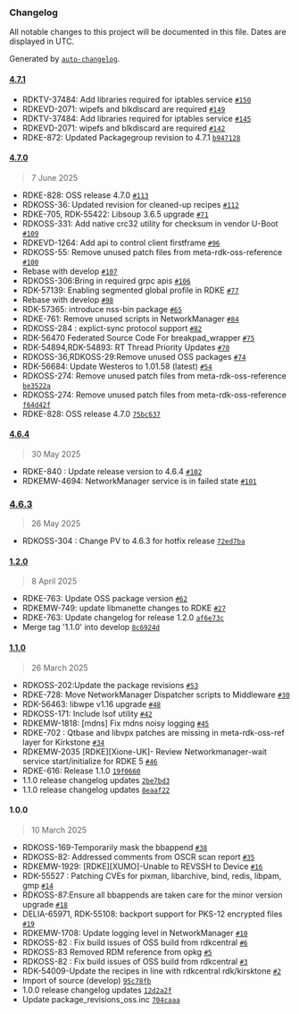 ### Changelog

All notable changes to this project will be documented in this file. Dates are displayed in UTC.

Generated by [`auto-changelog`](https://github.com/CookPete/auto-changelog).

#### [4.7.1](https://github.com/rdkcentral/meta-rdk-oss-reference/compare/4.7.0...4.7.1)

- RDKTV-37484: Add libraries required for iptables service [`#150`](https://github.com/rdkcentral/meta-rdk-oss-reference/pull/150)
- RDKEVD-2071: wipefs and blkdiscard are required [`#149`](https://github.com/rdkcentral/meta-rdk-oss-reference/pull/149)
- RDKTV-37484: Add libraries required for iptables service [`#145`](https://github.com/rdkcentral/meta-rdk-oss-reference/pull/145)
- RDKEVD-2071: wipefs and blkdiscard are required [`#142`](https://github.com/rdkcentral/meta-rdk-oss-reference/pull/142)
- RDKE-872: Updated Packagegroup revision to 4.7.1 [`b947128`](https://github.com/rdkcentral/meta-rdk-oss-reference/commit/b947128f204e5b2e1e34c9e45c4897d415521841)

#### [4.7.0](https://github.com/rdkcentral/meta-rdk-oss-reference/compare/4.6.4...4.7.0)

> 7 June 2025

- RDKE-828:  OSS release 4.7.0 [`#113`](https://github.com/rdkcentral/meta-rdk-oss-reference/pull/113)
- RDKOSS-36: Updated revision for cleaned-up recipes [`#112`](https://github.com/rdkcentral/meta-rdk-oss-reference/pull/112)
- RDKE-705, RDK-55422: Libsoup 3.6.5 upgrade [`#71`](https://github.com/rdkcentral/meta-rdk-oss-reference/pull/71)
- RDKOSS-331: Add native crc32 utility for checksum in vendor U-Boot [`#109`](https://github.com/rdkcentral/meta-rdk-oss-reference/pull/109)
- RDKEVD-1264: Add api to control client firstframe [`#96`](https://github.com/rdkcentral/meta-rdk-oss-reference/pull/96)
- RDKOSS-55: Remove unused patch files from meta-rdk-oss-reference [`#100`](https://github.com/rdkcentral/meta-rdk-oss-reference/pull/100)
- Rebase with develop [`#107`](https://github.com/rdkcentral/meta-rdk-oss-reference/pull/107)
- RDKOSS-306:Bring in required grpc apis [`#106`](https://github.com/rdkcentral/meta-rdk-oss-reference/pull/106)
- RDK-57139:  Enabling segmented global profile in RDKE [`#77`](https://github.com/rdkcentral/meta-rdk-oss-reference/pull/77)
- Rebase with develop [`#98`](https://github.com/rdkcentral/meta-rdk-oss-reference/pull/98)
- RDK-57365: introduce nss-bin package [`#65`](https://github.com/rdkcentral/meta-rdk-oss-reference/pull/65)
- RDKE-761: Remove unused scripts in NetworkManager [`#84`](https://github.com/rdkcentral/meta-rdk-oss-reference/pull/84)
- RDKOSS-284 : explict-sync protocol support [`#82`](https://github.com/rdkcentral/meta-rdk-oss-reference/pull/82)
- RDK-56470 Federated Source Code For breakpad_wrapper [`#75`](https://github.com/rdkcentral/meta-rdk-oss-reference/pull/75)
- RDK-54894,RDK-54893: RT Thread Priority Updates [`#70`](https://github.com/rdkcentral/meta-rdk-oss-reference/pull/70)
- RDKOSS-36,RDKOSS-29:Remove unused OSS packages [`#74`](https://github.com/rdkcentral/meta-rdk-oss-reference/pull/74)
- RDK-56684: Update Westeros to 1.01.58 (latest) [`#54`](https://github.com/rdkcentral/meta-rdk-oss-reference/pull/54)
- RDKOSS-274: Remove unused patch files from meta-rdk-oss-reference [`be3522a`](https://github.com/rdkcentral/meta-rdk-oss-reference/commit/be3522a84311aa07484e5f76791f21f4578e2e2a)
- RDKOSS-274: Remove unused patch files from meta-rdk-oss-reference [`f64d42f`](https://github.com/rdkcentral/meta-rdk-oss-reference/commit/f64d42feb91bc3e8c4ae2d83e3f97b995402f9c3)
- RDKE-828: OSS release 4.7.0 [`75bc637`](https://github.com/rdkcentral/meta-rdk-oss-reference/commit/75bc637ee60c36e0c193a910345ee8c2565a8efa)

#### [4.6.4](https://github.com/rdkcentral/meta-rdk-oss-reference/compare/4.6.3...4.6.4)

> 30 May 2025

- RDKE-840 : Update release version to 4.6.4 [`#102`](https://github.com/rdkcentral/meta-rdk-oss-reference/pull/102)
- RDKEMW-4694: NetworkManager service is in failed state [`#101`](https://github.com/rdkcentral/meta-rdk-oss-reference/pull/101)

### [4.6.3](https://github.com/rdkcentral/meta-rdk-oss-reference/compare/1.2.0...4.6.3)

> 26 May 2025

- RDKOSS-304 : Change PV to 4.6.3 for hotfix release [`72ed7ba`](https://github.com/rdkcentral/meta-rdk-oss-reference/commit/72ed7baa8a464cefd72e5f00df0b127bf6ef5c85)

#### [1.2.0](https://github.com/rdkcentral/meta-rdk-oss-reference/compare/1.1.0...1.2.0)

> 8 April 2025

- RDKE-763: Update OSS package version [`#62`](https://github.com/rdkcentral/meta-rdk-oss-reference/pull/62)
- RDKEMW-749: update libmanette changes to RDKE [`#27`](https://github.com/rdkcentral/meta-rdk-oss-reference/pull/27)
- RDKE-763: Update changelog for release 1.2.0 [`af6e73c`](https://github.com/rdkcentral/meta-rdk-oss-reference/commit/af6e73c44631d429655d2c7d57c8613b033a9465)
- Merge tag '1.1.0' into develop [`8c6924d`](https://github.com/rdkcentral/meta-rdk-oss-reference/commit/8c6924df9d8ab65b229f64286246a3af83ce43a0)

#### [1.1.0](https://github.com/rdkcentral/meta-rdk-oss-reference/compare/1.0.0...1.1.0)

> 26 March 2025

- RDKOSS-202:Update the package revisions [`#53`](https://github.com/rdkcentral/meta-rdk-oss-reference/pull/53)
- RDKE-728: Move NetworkManager Dispatcher scripts to Middleware [`#30`](https://github.com/rdkcentral/meta-rdk-oss-reference/pull/30)
- RDK-56463: libwpe v1.16 upgrade [`#48`](https://github.com/rdkcentral/meta-rdk-oss-reference/pull/48)
- RDKOSS-171: Include lsof utility [`#42`](https://github.com/rdkcentral/meta-rdk-oss-reference/pull/42)
- RDKEMW-1818: [mdns] Fix mdns noisy logging [`#45`](https://github.com/rdkcentral/meta-rdk-oss-reference/pull/45)
- RDKE-702 : Qtbase and libvpx patches are missing in meta-rdk-oss-ref layer for Kirkstone [`#34`](https://github.com/rdkcentral/meta-rdk-oss-reference/pull/34)
- RDKEMW-2035 [RDKE][Xione-UK]- Review Networkmanager-wait service start/initialize for RDKE 5  [`#46`](https://github.com/rdkcentral/meta-rdk-oss-reference/pull/46)
- RDKE-616: Release 1.1.0 [`19f0660`](https://github.com/rdkcentral/meta-rdk-oss-reference/commit/19f066071d1374cd017e6530a3e89df5fe51ffdd)
- 1.1.0 release changelog updates [`2be7bd3`](https://github.com/rdkcentral/meta-rdk-oss-reference/commit/2be7bd32ec015e9432030edc6b9cebafb2934ce3)
- 1.1.0 release changelog updates [`8eaaf22`](https://github.com/rdkcentral/meta-rdk-oss-reference/commit/8eaaf22c0f02cb3c6aa49da7f81fda517449bb96)

#### 1.0.0

> 10 March 2025

- RDKOSS-169-Temporarily mask the bbappend [`#38`](https://github.com/rdkcentral/meta-rdk-oss-reference/pull/38)
- RDKOSS-82: Addressed comments from OSCR scan report [`#35`](https://github.com/rdkcentral/meta-rdk-oss-reference/pull/35)
- RDKEMW-1929: [RDKE][XUMO]-Unable to REVSSH to Device [`#16`](https://github.com/rdkcentral/meta-rdk-oss-reference/pull/16)
- RDK-55527 : Patching CVEs for pixman, libarchive, bind, redis, libpam, gmp [`#14`](https://github.com/rdkcentral/meta-rdk-oss-reference/pull/14)
- RDKOSS-87:Ensure all bbappends are taken care for the minor version upgrade [`#18`](https://github.com/rdkcentral/meta-rdk-oss-reference/pull/18)
- DELIA-65971, RDK-55108: backport support for PKS-12 encrypted files [`#19`](https://github.com/rdkcentral/meta-rdk-oss-reference/pull/19)
- RDKEMW-1708: Update logging level in NetworkManager [`#10`](https://github.com/rdkcentral/meta-rdk-oss-reference/pull/10)
- RDKOSS-82 : Fix build issues of OSS build from rdkcentral [`#6`](https://github.com/rdkcentral/meta-rdk-oss-reference/pull/6)
- RDKOSS-83 Removed RDM reference from opkg [`#5`](https://github.com/rdkcentral/meta-rdk-oss-reference/pull/5)
- RDKOSS-82 : Fix build issues of OSS build from rdkcentral [`#3`](https://github.com/rdkcentral/meta-rdk-oss-reference/pull/3)
- RDK-54009-Update the recipes in line with rdkcentral rdk/kirsktone [`#2`](https://github.com/rdkcentral/meta-rdk-oss-reference/pull/2)
- Import of source (develop) [`95c78fb`](https://github.com/rdkcentral/meta-rdk-oss-reference/commit/95c78fb87775327cc606a467e0df8df9c46eac2e)
- 1.0.0 release changelog updates [`12d2a2f`](https://github.com/rdkcentral/meta-rdk-oss-reference/commit/12d2a2fbc308055700b1405afa4c9c7212e5d07a)
- Update package_revisions_oss.inc [`704caaa`](https://github.com/rdkcentral/meta-rdk-oss-reference/commit/704caaabfa4c96ec4a51d7dc91d818f0f0f70a60)
